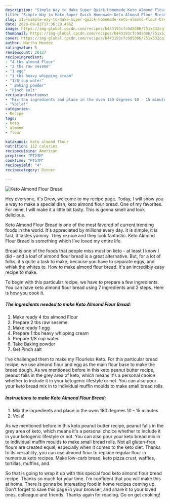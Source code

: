 ```yaml
---
description: "Simple Way to Make Super Quick Homemade Keto Almond Flour Bread"
title: "Simple Way to Make Super Quick Homemade Keto Almond Flour Bread"
slug: 115-simple-way-to-make-super-quick-homemade-keto-almond-flour-bread
date: 2020-09-02T17:36:29.496Z
image: https://img-global.cpcdn.com/recipes/b443193cfc0d5086/751x532cq70/keto-almond-flour-bread-recipe-main-photo.jpg
thumbnail: https://img-global.cpcdn.com/recipes/b443193cfc0d5086/751x532cq70/keto-almond-flour-bread-recipe-main-photo.jpg
cover: https://img-global.cpcdn.com/recipes/b443193cfc0d5086/751x532cq70/keto-almond-flour-bread-recipe-main-photo.jpg
author: Martha Mendez
ratingvalue: 5
reviewcount: 26127
recipeingredient:
- "4 tbs almond Flour"
- "2 tbs raw seseme"
- "1 egg"
- "1 tbs heavy whipping cream"
- "1/8 cup water"
- " Baking powder"
- "Pinch salt"
recipeinstructions:
- "Mix the ingredients and place in the oven 180 degrees 10 - 15 minutes"
- "Voila!"
categories:
- Recipe
tags:
- keto
- almond
- flour

katakunci: keto almond flour 
nutrition: 112 calories
recipecuisine: American
preptime: "PT23M"
cooktime: "PT57M"
recipeyield: "4"
recipecategory: Dinner

---
```



![Keto Almond Flour Bread](https://img-global.cpcdn.com/recipes/b443193cfc0d5086/751x532cq70/keto-almond-flour-bread-recipe-main-photo.jpg)

Hey everyone, it's Drew, welcome to my recipe page. Today, I will show you a way to make a special dish, keto almond flour bread. One of my favorites. For mine, I will make it a little bit tasty. This is gonna smell and look delicious.

Keto Almond Flour Bread is one of the most favored of current trending foods in the world. It's appreciated by millions every day. It is simple, it is fast, it tastes yummy. They're nice and they look fantastic. Keto Almond Flour Bread is something which I've loved my entire life.

Bread is one of the foods that people miss most on keto - at least I know I did - and a loaf of almond flour bread is a great alternative. But, for a lot of folks, it&#39;s quite a task to make, because you have to separate eggs, and whisk the whites to. How to make almond flour bread. It&#39;s an incredibly easy recipe to make.


To begin with this particular recipe, we have to prepare a few ingredients. You can have keto almond flour bread using 7 ingredients and 2 steps. Here is how you cook it.

<!--inarticleads1-->

##### The ingredients needed to make Keto Almond Flour Bread:

1. Make ready 4 tbs almond Flour
1. Prepare 2 tbs raw seseme
1. Make ready 1 egg
1. Prepare 1 tbs heavy whipping cream
1. Prepare 1/8 cup water
1. Take  Baking powder
1. Get Pinch salt


I&#39;ve challenged them to make my Flourless Keto. For this particular bread recipe, we use almond flour and egg as the main flour base to make the bread dough. As we mentioned before in this keto peanut butter recipe, peanut falls in the grey area of keto, which means it&#39;s a personal choice whether to include it in your ketogenic lifestyle or not. You can also pour your keto bread mix in to individual muffin moulds to make small bread rolls. 

<!--inarticleads2-->

##### Instructions to make Keto Almond Flour Bread:

1. Mix the ingredients and place in the oven 180 degrees 10 - 15 minutes
1. Voila!


As we mentioned before in this keto peanut butter recipe, peanut falls in the grey area of keto, which means it&#39;s a personal choice whether to include it in your ketogenic lifestyle or not. You can also pour your keto bread mix in to individual muffin moulds to make small bread rolls. Not all gluten-free flours are created equal, especially when it comes to the keto diet. Thanks to its versatility, you can use almond flour to replace regular flour in numerous keto recipes. Make low-carb bread, keto pizza crust, waffles, tortillas, muffins, and. 

So that is going to wrap it up with this special food keto almond flour bread recipe. Thanks so much for your time. I'm confident that you will make this at home. There is gonna be interesting food in home recipes coming up. Don't forget to save this page in your browser, and share it to your loved ones, colleague and friends. Thanks again for reading. Go on get cooking!
